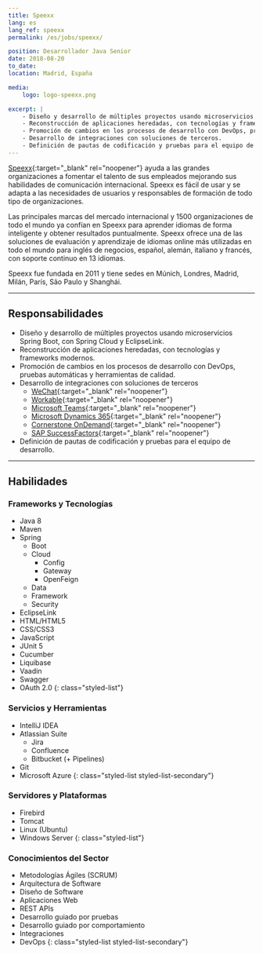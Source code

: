 ```yaml
---
title: Speexx
lang: es
lang_ref: speexx
permalink: /es/jobs/speexx/

position: Desarrollador Java Senior
date: 2018-08-20
to_date: 
location: Madrid, España

media:
    logo: logo-speexx.png

excerpt: |
    - Diseño y desarrollo de múltiples proyectos usando microservicios Spring Boot.
    - Reconstrucción de aplicaciones heredadas, con tecnologías y frameworks modernos.
    - Promoción de cambios en los procesos de desarrollo con DevOps, pruebas automáticas y herramientas de calidad.
    - Desarrollo de integraciones con soluciones de terceros.
    - Definición de pautas de codificación y pruebas para el equipo de desarrollo.
---
```


[Speexx](https://www.speexx.com){:target="_blank" rel="noopener"} ayuda a las grandes organizaciones a fomentar el talento de sus empleados mejorando sus habilidades de comunicación internacional. Speexx es fácil de usar y se adapta a las necesidades de usuarios y responsables de formación de todo tipo de organizaciones.

Las principales marcas del mercado internacional y 1500 organizaciones de todo el mundo ya confían en Speexx para aprender idiomas de forma inteligente y obtener resultados puntualmente. Speexx ofrece una de las soluciones de evaluación y aprendizaje de idiomas online más utilizadas en todo el mundo para inglés de negocios, español, alemán, italiano y francés, con soporte continuo en 13 idiomas.

Speexx fue fundada en 2011 y tiene sedes en Múnich, Londres, Madrid, Milán, París, São Paulo y Shanghái.

***

## Responsabilidades

- Diseño y desarrollo de múltiples proyectos usando microservicios Spring Boot, con Spring Cloud y EclipseLink.
- Reconstrucción de aplicaciones heredadas, con tecnologías y frameworks modernos.
- Promoción de cambios en los procesos de desarrollo con DevOps, pruebas automáticas y herramientas de calidad.
- Desarrollo de integraciones con soluciones de terceros
    - [WeChat](https://www.wechat.com/){:target="_blank" rel="noopener"}
    - [Workable](https://www.workable.com/){:target="_blank" rel="noopener"}
    - [Microsoft Teams](https://www.microsoft.com/en-ww/microsoft-teams/){:target="_blank" rel="noopener"}
    - [Microsoft Dynamics 365](https://dynamics.microsoft.com/){:target="_blank" rel="noopener"}
    - [Cornerstone OnDemand](https://www.cornerstoneondemand.com/){:target="_blank" rel="noopener"}
    - [SAP SuccessFactors](https://www.sap.com/products/human-resources-hcm.html){:target="_blank" rel="noopener"}
- Definición de pautas de codificación y pruebas para el equipo de desarrollo.

***

## Habilidades

### Frameworks y Tecnologías

- Java 8
- Maven
- Spring
    - Boot
    - Cloud
        - Config
        - Gateway
        - OpenFeign
    - Data
    - Framework
    - Security
- EclipseLink
- HTML/HTML5
- CSS/CSS3
- JavaScript
- JUnit 5
- Cucumber
- Liquibase
- Vaadin
- Swagger
- OAuth 2.0
{: class="styled-list"}

### Servicios y Herramientas 

- IntelliJ IDEA
- Atlassian Suite
    - Jira
    - Confluence
    - Bitbucket (+ Pipelines)
- Git
- Microsoft Azure
{: class="styled-list styled-list-secondary"}

### Servidores y Plataformas

- Firebird
- Tomcat
- Linux (Ubuntu)
- Windows Server
{: class="styled-list"}

### Conocimientos del Sector

- Metodologías Ágiles (SCRUM)
- Arquitectura de Software
- Diseño de Software
- Aplicaciones Web
- REST APIs
- Desarrollo guiado por pruebas
- Desarrollo guiado por comportamiento
- Integraciones
- DevOps
{: class="styled-list styled-list-secondary"}